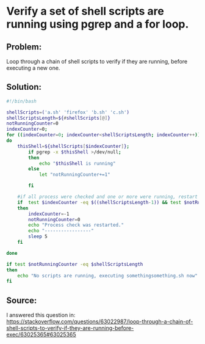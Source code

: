 # Verify a set of shell scripts are running using pgrep and a for loop.

## Problem:
Loop through a chain of shell scripts to verify if they are running, before executing a new one.

## Solution:
```bash
#!/bin/bash

shellScripts=('a.sh' 'firefox' 'b.sh' 'c.sh')
shellScriptsLength=${#shellScripts[@]}
notRunningCounter=0
indexCounter=0;
for ((indexCounter=0; indexCounter<shellScriptsLength; indexCounter++))
do
	thisShell=${shellScripts[$indexCounter]};
        if pgrep -x $thisShell >/dev/null;
        then
            echo "$thisShell is running"
        else
            let "notRunningCounter+=1"

        fi

	#if all process were checked and one or more were running, restart to check all in the next iterations
	if  test $indexCounter -eq $((shellScriptsLength-1)) && test $notRunningCounter  -lt $shellScriptsLength
	then
		indexCounter=-1
		notRunningCounter=0
		echo "Process check was restarted."
		echo "-----------------"
		sleep 5		
	fi

done

if test $notRunningCounter -eq $shellScriptsLength
then
    echo "No scripts are running, executing somethingsomething.sh now"
fi
```


## Source:  
I answered this question in:  
<https://stackoverflow.com/questions/63022987/loop-through-a-chain-of-shell-scripts-to-verify-if-they-are-running-before-exec/63025365#63025365>
